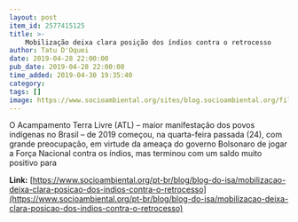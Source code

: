 ```yaml
---
layout: post
item_id: 2577415125
title: >-
    Mobilização deixa clara posição dos índios contra o retrocesso
author: Tatu D'Oquei
date: 2019-04-28 22:00:00
pub_date: 2019-04-28 22:00:00
time_added: 2019-04-30 19:35:40
category: 
tags: []
image: https://www.socioambiental.org/sites/blog.socioambiental.org/files/styles/twitter-card/public/blogs/photo5046701356257224747.jpg?itok=CvDTPG1R
---
```


O Acampamento Terra Livre (ATL) – maior manifestação dos povos indígenas no Brasil – de 2019 começou, na quarta-feira passada (24), com grande preocupação, em virtude da ameaça do governo Bolsonaro de jogar a Força Nacional contra os índios, mas terminou com um saldo muito positivo para

**Link:** [https://www.socioambiental.org/pt-br/blog/blog-do-isa/mobilizacao-deixa-clara-posicao-dos-indios-contra-o-retrocesso](https://www.socioambiental.org/pt-br/blog/blog-do-isa/mobilizacao-deixa-clara-posicao-dos-indios-contra-o-retrocesso)

